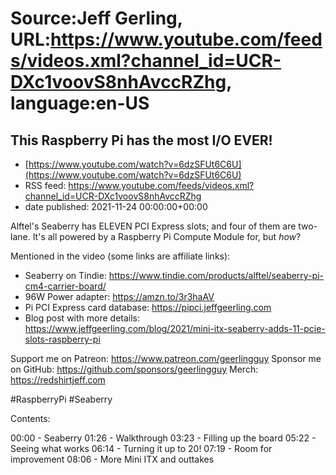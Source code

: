 # Source:Jeff Gerling, URL:https://www.youtube.com/feeds/videos.xml?channel_id=UCR-DXc1voovS8nhAvccRZhg, language:en-US

## This Raspberry Pi has the most I/O EVER!
 - [https://www.youtube.com/watch?v=6dzSFUt6C6U](https://www.youtube.com/watch?v=6dzSFUt6C6U)
 - RSS feed: https://www.youtube.com/feeds/videos.xml?channel_id=UCR-DXc1voovS8nhAvccRZhg
 - date published: 2021-11-24 00:00:00+00:00

Alftel's Seaberry has ELEVEN PCI Express slots; and four of them are two-lane. It's all powered by a Raspberry Pi Compute Module for, but *how*?

Mentioned in the video (some links are affiliate links):

  - Seaberry on Tindie: https://www.tindie.com/products/alftel/seaberry-pi-cm4-carrier-board/
  - 96W Power adapter: https://amzn.to/3r3haAV
  - Pi PCI Express card database: https://pipci.jeffgeerling.com
  - Blog post with more details: https://www.jeffgeerling.com/blog/2021/mini-itx-seaberry-adds-11-pcie-slots-raspberry-pi

Support me on Patreon: https://www.patreon.com/geerlingguy
Sponsor me on GitHub: https://github.com/sponsors/geerlingguy
Merch: https://redshirtjeff.com

#RaspberryPi #Seaberry

Contents:

00:00 - Seaberry
01:26 - Walkthrough
03:23 - Filling up the board
05:22 - Seeing what works
06:14 - Turning it up to 20!
07:19 - Room for improvement
08:06 - More Mini ITX and outtakes

